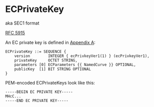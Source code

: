 # ECPrivateKey

aka SEC1 format

[RFC 5915](https://datatracker.ietf.org/doc/html/rfc5915)

An EC private key is defined in [Appendix A](https://datatracker.ietf.org/doc/html/rfc5915#appendix-A):

```
ECPrivateKey ::= SEQUENCE {
    version        INTEGER { ecPrivkeyVer1(1) } (ecPrivkeyVer1),
    privateKey     OCTET STRING,
    parameters [0] ECParameters {{ NamedCurve }} OPTIONAL,
    publicKey  [1] BIT STRING OPTIONAL
}
```

PEM-encoded ECPrivateKeys look like this:

```
-----BEGIN EC PRIVATE KEY-----
MHcC...
-----END EC PRIVATE KEY-----
```
